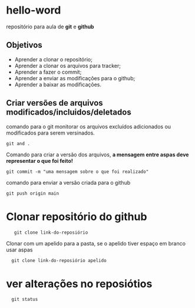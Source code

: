 # hello-word
repositório para aula de **git** e **github**
 
## Objetivos
 
* Aprender a clonar o repositório;
* Aprender a clonar os arquivos para tracker;
* Aprender a fazer o commit;
* Aprender a enviar as modificações para o github;
* Aprender a baixar as modificações.
 
## Criar versões de arquivos modificados/incluidos/deletados

comando para o git monitorar os arquivos excluídos adicionados ou modificados para serem versinados.

```git
git and .
```

Comando para criar a versão dos arquivos, **a mensagem entre aspas deve representar o que foi feito!**

```git
git commit -m "uma mensagem sobre o que foi realizado"
```

comando para enviar a versão criada para o github
```git
git push origin main 
```

# Clonar repositório do github

```git 
   git clone link-do-reposiório
```

Clonar com um apelido para a pasta, se o apelido tiver espaço em branco usar aspas
```git 
  git clone link-do-reposiório apelido 
```

# ver alterações no reposiótios
```git
  git status
```
